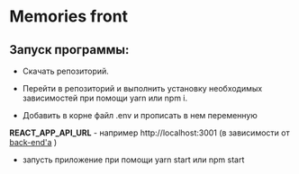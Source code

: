 # Memories front

## Запуск программы: 

* Скачать репозиторий.

* Перейти в репозиторий и выполнить установку необходимых зависимостей при помощи yarn или npm i.

* Добавить в корне файл .env и прописать в нем переменную 

**REACT_APP_API_URL** - например http://localhost:3001 (в зависимости от [back-end'а](https://github.com/shellipov/memories_back) )

* запусть приложение при помощи yarn start или npm start
